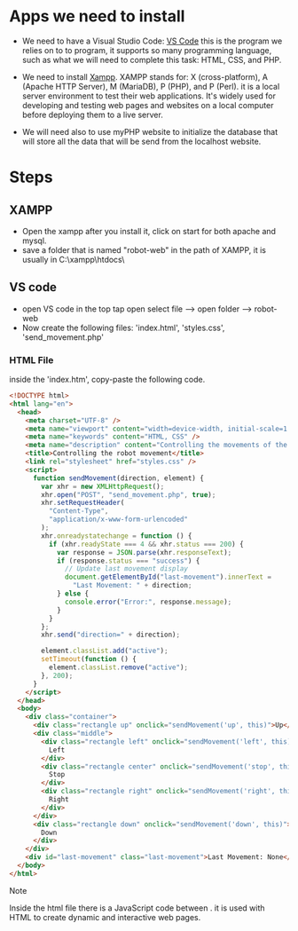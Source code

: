 # Apps we need to install

- We need to have a Visual Studio Code: [VS Code](https://code.visualstudio.com/)
this is the program we relies on to to program, it supports so many programming language, such as what we will need to complete this task: HTML, CSS, and PHP.

- We need to install [Xampp](https://www.apachefriends.org/). XAMPP stands for: X (cross-platform), A (Apache HTTP Server), 
M (MariaDB), P (PHP), and P (Perl). it is a local server environment to test their web applications. It's widely used for developing and testing web pages and websites on a local computer before deploying them to a live server.

- We will need also to use myPHP website to initialize the database that will store all the data that will be send from the localhost website.

# Steps
## XAMPP
- Open the xampp after you install it, click on start for both apache and mysql.
- save a folder that is named "robot-web" in the path of XAMPP, it is usually in C:\xampp\htdocs\

## VS code
- open VS code in the top tap open select file --> open folder --> robot-web
- Now create the following files:
'index.html', 'styles.css', 'send_movement.php'

### HTML File
inside the 'index.htm', copy-paste the following code. 
``` HTML
<!DOCTYPE html>
<html lang="en">
  <head>
    <meta charset="UTF-8" />
    <meta name="viewport" content="width=device-width, initial-scale=1.0" />
    <meta name="keywords" content="HTML, CSS" />
    <meta name="description" content="Controlling the movements of the robot" />
    <title>Controlling the robot movement</title>
    <link rel="stylesheet" href="styles.css" />
    <script>
      function sendMovement(direction, element) {
        var xhr = new XMLHttpRequest();
        xhr.open("POST", "send_movement.php", true);
        xhr.setRequestHeader(
          "Content-Type",
          "application/x-www-form-urlencoded"
        );
        xhr.onreadystatechange = function () {
          if (xhr.readyState === 4 && xhr.status === 200) {
            var response = JSON.parse(xhr.responseText);
            if (response.status === "success") {
              // Update last movement display
              document.getElementById("last-movement").innerText =
                "Last Movement: " + direction;
            } else {
              console.error("Error:", response.message);
            }
          }
        };
        xhr.send("direction=" + direction);

        element.classList.add("active");
        setTimeout(function () {
          element.classList.remove("active");
        }, 200);
      }
    </script>
  </head>
  <body>
    <div class="container">
      <div class="rectangle up" onclick="sendMovement('up', this)">Up</div>
      <div class="middle">
        <div class="rectangle left" onclick="sendMovement('left', this)">
          Left
        </div>
        <div class="rectangle center" onclick="sendMovement('stop', this)">
          Stop
        </div>
        <div class="rectangle right" onclick="sendMovement('right', this)">
          Right
        </div>
      </div>
      <div class="rectangle down" onclick="sendMovement('down', this)">
        Down
      </div>
    </div>
    <div id="last-movement" class="last-movement">Last Movement: None</div>
  </body>
</html>
```
> [!NOTE]
> Inside the html file there is a JavaScript code between   <script> </script>. it is used with HTML to create dynamic and interactive web pages.

  





  
